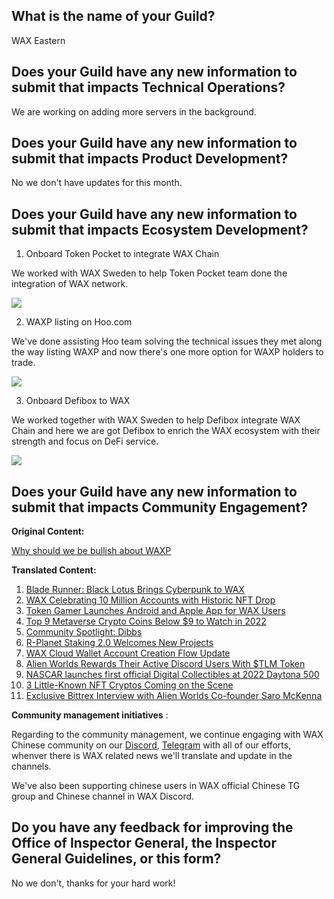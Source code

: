 ## What is the name of your Guild?

WAX Eastern

## Does your Guild have any new information to submit that impacts Technical Operations?

We are working on adding more servers in the background.

## Does your Guild have any new information to submit that impacts Product Development?

No we don't have updates for this month.

## Does your Guild have any new information to submit that impacts Ecosystem Development?

1. Onboard Token Pocket to integrate WAX Chain

We worked with WAX Sweden to help Token Pocket team done the integration of WAX network.

![](https://i.imgur.com/lXWUM6h.png)

2. WAXP listing on Hoo.com

We've done assisting Hoo team solving the technical issues they met along the way listing WAXP and now there's one more option for WAXP holders to trade.

![](https://i.imgur.com/2NjTTI2.png)

3. Onboard Defibox to WAX

We worked together with WAX Sweden to help Defibox integrate WAX Chain and here we are got Defibox to enrich the WAX ecosystem with their strength and focus on DeFi service. 

![](https://i.imgur.com/iQRDyxq.png)
## Does your Guild have any new information to submit that impacts Community Engagement?

**Original Content:**

[Why should we be bullish about WAXP
](https://mp.weixin.qq.com/s/R-fo2FU7N_yYXslPIdoNWw)


**Translated Content:**
1. [Blade Runner: Black Lotus Brings Cyberpunk to WAX](https://mp.weixin.qq.com/s/W4Xpojx6eHCmGg12xQpGaA) 
2. [WAX Celebrating 10 Million Accounts with Historic NFT Drop](https://mp.weixin.qq.com/s/6Hf1QtCfFIv0_YcPwR2miA)
3. [Token Gamer Launches Android and Apple App for WAX Users](https://mp.weixin.qq.com/s/vFMAZNWMgPMOKq2PlfYYhg)
4. [Top 9 Metaverse Crypto Coins Below $9 to Watch in 2022](https://mp.weixin.qq.com/s/bNF_CyENgwvuPD9D_yDqAw)
5. [Community Spotlight: Dibbs
](https://mp.weixin.qq.com/s/9kSOrFxBhb-H3iItO8TaTA)
6. [R-Planet Staking 2.0 Welcomes New Projects
](https://mp.weixin.qq.com/s/UFmsInirGAk3Lmv8L0PgEA)
7. [WAX Cloud Wallet Account Creation Flow Update](https://mp.weixin.qq.com/s/JraGGv231pmTo8TXREjWWQ)
8. [Alien Worlds Rewards Their Active Discord Users With $TLM Token](https://mp.weixin.qq.com/s/C-VSe5SL-TcR-ZKYkGwnYQ)
9. [NASCAR launches first official Digital Collectibles at 2022 Daytona 500](https://mp.weixin.qq.com/s/Z_bZvJqM66eFk6Z50Vugzg)
10. [3 Little-Known NFT Cryptos Coming on the Scene](https://mp.weixin.qq.com/s/Nc1o3yFrE3u-Puwgs-UYGA)
11. [Exclusive Bittrex Interview with Alien Worlds Co-founder Saro McKenna](https://mp.weixin.qq.com/s/8x7wG021ZBzYsMds1gKyKg)



**Community management initiatives** :

Regarding to the community management, we continue engaging with WAX Chinese community on our [Discord](https://discord.gg/5zFpfCJUCG), [Telegram](https://t.me/NFTGamerChina) with all of our efforts, whenver there is WAX related news we'll translate and update in the channels. 

We've also been supporting chinese users in WAX official Chinese TG group and Chinese channel in WAX Discord.

## Do you have any feedback for improving the Office of Inspector General, the Inspector General Guidelines, or this form?

No we don't, thanks for your hard work!
